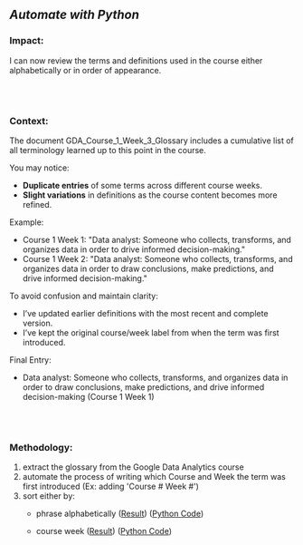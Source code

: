## *Automate with Python*

### Impact:

I can now review the terms and definitions used in the course either alphabetically or in order of appearance.

<br><br>

### Context:

The document GDA_Course_1_Week_3_Glossary includes a cumulative list of all terminology learned up to this point in the course.

You may notice:

- **Duplicate entries** of some terms across different course weeks.
- **Slight variations** in definitions as the course content becomes more refined.

Example:
- Course 1 Week 1: "Data analyst: Someone who collects, transforms, and organizes data in order to drive informed decision-making."
- Course 1 Week 2: "Data analyst: Someone who collects, transforms, and organizes data in order to draw conclusions, make predictions, and drive informed decision-making."

To avoid confusion and maintain clarity:
- I’ve updated earlier definitions with the most recent and complete version.
- I’ve kept the original course/week label from when the term was first introduced.

Final Entry:
- Data analyst: Someone who collects, transforms, and organizes data in order to draw conclusions, make predictions, and drive informed decision-making (Course 1 Week 1)

<br><br>

### Methodology:
1. extract the glossary from the Google Data Analytics course 
2. automate the process of writing which Course and Week the term was first introduced (Ex: adding 'Course # Week #')
3. sort either by:
	- phrase alphabetically ([Result](https://github.com/dalealberto/Case_Study_GDA/blob/main/GDA_Glossary_Sorted_By_Phrase.txt)) ([Python Code](https://github.com/dalealberto/CaseStudy1-Bellabeat/blob/main/Python/GDA_Glossary_Sorted_Phrase.py))
 
	- course week ([Result](https://github.com/dalealberto/Case_Study_GDA/blob/main/GDA_Glossary_Sorted_By_Course_Week.txt)) ([Python Code](https://github.com/dalealberto/CaseStudy1-Bellabeat/blob/main/Python/GDA_Glossary_Sorted_Course_Week.py))
